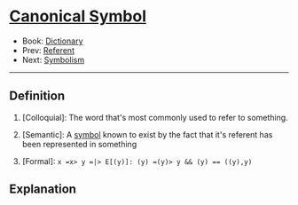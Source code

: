 # [Canonical Symbol](https://dna-platform.github.io/inexplicable-phenomena/dictionary/canonical-symbol.html)
- Book: [Dictionary](./.dictionary.md)
- Prev: [Referent](./referent.md)
- Next: [Symbolism](./symbolism.md)
---

## Definition

1. [Colloquial]: The word that's most commonly used to refer to something.

2. [Semantic]: A [symbol](symbol.md) known to exist by the fact that it's referent has been represented in something

3. [Formal]: `x =x> y =|> E[(y)]: (y) =(y)> y && (y) == ((y),y)`

## Explanation


